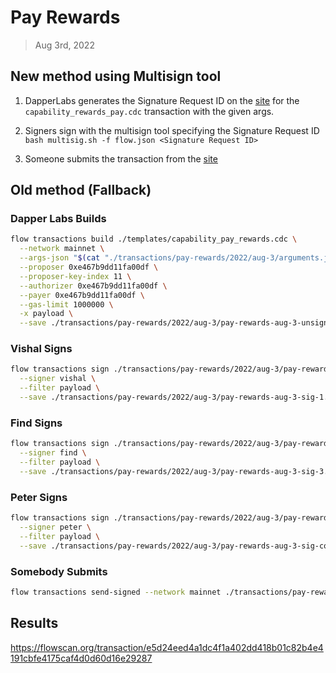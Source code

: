 # Pay Rewards
> Aug 3rd, 2022

## New method using Multisign tool

1. DapperLabs generates the Signature Request ID on the [site](https://flow-multisig-git-service-account-onflow.vercel.app/mainnet?type=serviceAccount&name=capability_pay_rewards.cdc&param=&acct=0xe467b9dd11fa00df&limit=1000000) for the `capability_rewards_pay.cdc` transaction with the given args.

2. Signers sign with the multisign tool specifying the Signature Request ID
`bash multisig.sh -f flow.json <Signature Request ID>`

3. Someone submits the transaction from the [site](https://flow-multisig-git-service-account-onflow.vercel.app/mainnet)

## Old method (Fallback)

### Dapper Labs Builds


```sh
flow transactions build ./templates/capability_pay_rewards.cdc \
  --network mainnet \
  --args-json "$(cat "./transactions/pay-rewards/2022/aug-3/arguments.json")" \
  --proposer 0xe467b9dd11fa00df \
  --proposer-key-index 11 \
  --authorizer 0xe467b9dd11fa00df \
  --payer 0xe467b9dd11fa00df \
  --gas-limit 1000000 \
  -x payload \
  --save ./transactions/pay-rewards/2022/aug-3/pay-rewards-aug-3-unsigned.rlp
```

### Vishal Signs

```sh
flow transactions sign ./transactions/pay-rewards/2022/aug-3/pay-rewards-aug-3-unsigned.rlp \
  --signer vishal \
  --filter payload \
  --save ./transactions/pay-rewards/2022/aug-3/pay-rewards-aug-3-sig-1.rlp
```

### Find Signs

```sh
flow transactions sign ./transactions/pay-rewards/2022/aug-3/pay-rewards-aug-3-sig-2.rlp \
  --signer find \
  --filter payload \
  --save ./transactions/pay-rewards/2022/aug-3/pay-rewards-aug-3-sig-3.rlp
```

### Peter Signs

```sh
flow transactions sign ./transactions/pay-rewards/2022/aug-3/pay-rewards-aug-3-sig-3.rlp \
  --signer peter \
  --filter payload \
  --save ./transactions/pay-rewards/2022/aug-3/pay-rewards-aug-3-sig-complete.rlp
```

### Somebody Submits

```sh
flow transactions send-signed --network mainnet ./transactions/pay-rewards/2022/aug-3/pay-rewards-aug-3-sig-complete.rlp
```

## Results

https://flowscan.org/transaction/e5d24eed4a1dc4f1a402dd418b01c82b4e4191cbfe4175caf4d0d60d16e29287
